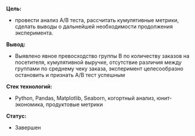 **Цель:**
- провести анализ А/В теста, рассчитать кумулятивные метрики, сделать выводы о дальнейшей необходимости продолжения эксперимента. 

**Вывод:**
- Выявлено явное превосходство группы В по количеству заказов на посетителя, кумулятивной выручке,  отсутствие различия между группами по среднему чеку заказа, эксперимент целесообразно остановить и признать А/В тест успешным

**Стек технологий:**
- Python, Pandas, Matplotlib, Seaborn, когортный анализ, юнит-экономика, продуктовые метрики

**Статус:**
- Завершен
